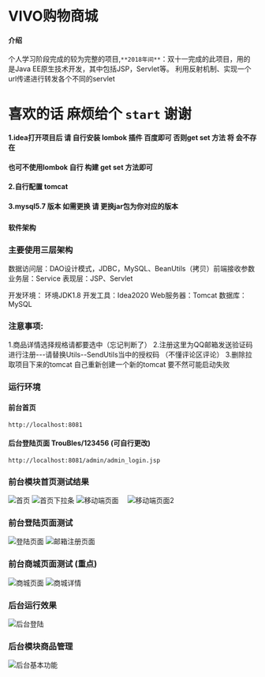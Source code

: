 # VIVO购物商城

#### 介绍
个人学习阶段完成的较为完整的项目,` **2018年间** `：双十一完成的此项目，用的是Java EE原生技术开发，其中包括JSP，Servlet等。
利用反射机制、实现一个url传递进行转发各个不同的servlet  
# 喜欢的话 麻烦给个 `start` 谢谢

#### 1.idea打开项目后 请 自行安装  lombok 插件  百度即可  否则get set 方法 将 会不存在  
#### 也可不使用lombok  自行  构建 get set 方法即可 
#### 2.自行配置 tomcat
#### 3.mysql5.7 版本 如需更换 请 更换jar包为你对应的版本

###  
**软件架构** 
### 主要使用三层架构
数据访问层：DAO设计模式，JDBC，MySQL、BeanUtils（拷贝）前端接收参数
业务层：Service
表现层：JSP、Servlet

开发环境： 环境JDK1.8 开发工具：Idea2020 Web服务器：Tomcat 数据库：MySQL 
### 注意事项: 
1.商品详情选择规格请都要选中（忘记判断了）
2.注册这里为QQ邮箱发送验证码进行注册---请替换Utils--SendUtils当中的授权码 （不懂评论区评论）
3.删除拉取项目下来的tomcat 自己重新创建一个新的tomcat 要不然可能启动失败


### 运行环境
#### 前台首页
``http://localhost:8081``
#### 后台登陆页面  TrouBles/123456   (可自行更改)
``http://localhost:8081/admin/admin_login.jsp``


### 前台模块首页测试结果
![首页](https://oss-yby.yangbuyi.top/blog/%E9%A6%96%E9%A1%B5.png)
![首页下拉条](https://oss-yby.yangbuyi.top/blog/%E9%A6%96%E9%A1%B5%E4%B8%8B%E6%8B%89%E6%9D%A1.png)
![移动端页面 ](https://oss-yby.yangbuyi.top/blog/pc-%E7%A7%BB%E5%8A%A8%E7%AB%AF.png "pc移动端.png")
![移动端页面2 ](https://oss-yby.yangbuyi.top/blog/pc-%E7%A7%BB%E5%8A%A8%E7%AB%AF.png "pc移动端.png")
### 前台登陆页面测试
![登陆页面](https://oss-yby.yangbuyi.top/blog/%E7%99%BB%E9%99%86%E9%A1%B5%E9%9D%A2.png)
![邮箱注册页面](https://oss-yby.yangbuyi.top/blog/%E9%82%AE%E7%AE%B1%E6%B3%A8%E5%86%8C%E9%A1%B5%E9%9D%A2.png)

### 前台商城页面测试 (重点)
![商城页面](https://oss-yby.yangbuyi.top/blog/%E5%95%86%E5%9F%8E%E9%A1%B5%E9%9D%A2.png)
![商城详情](https://oss-yby.yangbuyi.top/blog/image-20201122125247020.png)
### 后台运行效果
![后台登陆](https://oss-yby.yangbuyi.top/blog/%E5%90%8E%E5%8F%B0%E7%99%BB%E9%99%86.png)
### 后台模块商品管理
![后台基本功能](https://oss-yby.yangbuyi.top/blog/%E5%90%8E%E5%8F%B0%E5%9F%BA%E6%9C%AC%E5%8A%9F%E8%83%BD.png)

